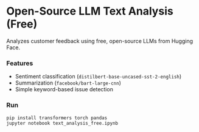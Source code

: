 # Open-Source LLM Text Analysis (Free)

Analyzes customer feedback using free, open-source LLMs from Hugging Face.

### Features
- Sentiment classification (`distilbert-base-uncased-sst-2-english`)
- Summarization (`facebook/bart-large-cnn`)
- Simple keyword-based issue detection

### Run
```bash
pip install transformers torch pandas
jupyter notebook text_analysis_free.ipynb
